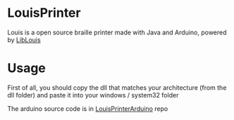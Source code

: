 # LouisPrinter
Louis is a open source braille printer made with Java and Arduino, powered by [LibLouis]

# Usage
First of all, you should copy the dll that matches your architecture (from the dll folder) and paste it into your windows / system32 folder

The arduino source code is in [LouisPrinterArduino] repo

[LibLouis]: <http://liblouis.org>
[LouisPrinterArduino]: <https://github.com/franquitt/LouisPrinterArduino>